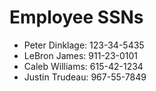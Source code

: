 # Employee SSNs
- Peter Dinklage: 123-34-5435
- LeBron James: 911-23-0101
- Caleb Williams: 615-42-1234
- Justin Trudeau: 967-55-7849
